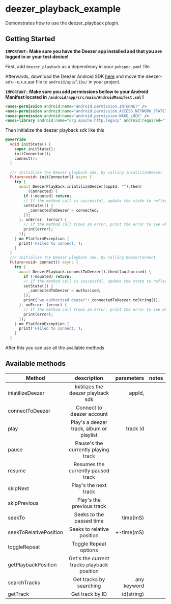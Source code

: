 # deezer_playback_example

Demonstrates how to use the deezer_playback plugin.

## Getting Started

**`IMPORTANT:` Make sure you have the Deezer app installed and that you are logged in or your test device!**

First, add `deezer_playback` as a dependency in your `pubspec.yaml` file. 

Afterwards, download the Deezer Android SDK [here](https://developers.deezer.com/sdk/android) and move the deezer-sdk--x.x.x.aar file to `android/app/libs/` in your project.

**`IMPORTANT:` Make sure you add permissions bellow to your Android Manifest located in `/android/app/src/main/AndroidManifest.xml` !**

```xml
<uses-permission android:name="android.permission.INTERNET" />
<uses-permission android:name="android.permission.ACCESS_NETWORK_STATE" />
<uses-permission android:name="android.permission.WAKE_LOCK" />
<uses-library android:name="org.apache.http.legacy" android:required="false" />

```

Then initialize the deezer playback sdk like this 

```dart
@override
  void initState() {
    super.initState();
    initConnector();
    connect();
  }

  /// Initialize the Deezer playback sdk, by calling iniatilizeDeezer
  Future<void> initConnector() async {
    try {
      await DeezerPlayBack.iniatilizeDeezer(appId: "").then(
          (connected) {
        if (!mounted) return;
        // If the method call is successful, update the state to reflect this change
        setState(() {
          _connectedToDeezer = connected;
        });
      }, onError: (error) {
        // If the method call trows an error, print the error to see what went wrong
        print(error);
      });
    } on PlatformException {
      print('Failed to connect.');
    }
  }
  /// Initialize the Deezer playback sdk, by calling DeezerConnect
  Future<void> connect() async {
    try {
      await DeezerPlayback.connectToDeezer().then((authorised) {
        if (!mounted) return;
        // If the method call is successful, update the state to reflect this change
        setState(() {
          _connectedToDeezer = authorised;
        });
        print("we authorized deezer"+_connectedToDeezer.toString());
      }, onError: (error) {
        // If the method call trows an error, print the error to see what went wrong
        print(error);
      });
    } on PlatformException {
      print('Failed to connect.');
    }
  }
``` 

After this you can use all the available methods

## Available methods 

| Method        | description           | parameters  | notes |
| ------------- |:-------------:| -----:|-----:|
| iniatilizeDeezer      | Initilizes the deezer playback sdk | appId,  ||
| connectToDeezer      | Connect to  deezer account  |  ||
| play      | Play's a deezer track, album or playlist | track Id ||
| pause      | Pause's the currently playing track      |    ||
| resume |  Resumes the currently paused track      |     ||
| skipNext      | Play's the next track | ||
| skipPrevious      | Play's the previous track |  ||
| seekTo |  Seeks to the passed time     |  time(mS)   ||
|seekToRelativePosition|Seeks to relative position|+-time(mS)||
| toggleRepeat | Toggle Repeat options    |     ||
| getPlaybackPosition | Get's the current tracks playback position       |    ||
| searchTracks | Get tracks by searching      |   any keyword ||
| getTrack | Get track by ID      |   id(string) ||

